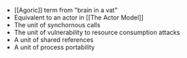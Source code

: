 - [[Agoric]] term from "brain in a vat"
- Equivalent to an actor in [[The Actor Model]]
- The unit of synchornous calls
- The unit of vulnerability to resource consumption attacks
- A unit of shared references
- A unit of process portability
